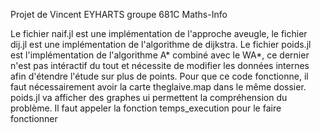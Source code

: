 Projet de Vincent EYHARTS groupe 681C Maths-Info


Le fichier naif.jl est une implémentation de l'approche aveugle, le fichier dij.jl est une implémentation de l'algorithme de dijkstra.
Le fichier poids.jl est l'implémentation de l'algorithme A* combiné avec le WA*, ce dernier n'est pas intéractif du tout et nécessite de modifier les données internes afin d'étendre l'étude sur plus de points.
Pour que ce code fonctionne, il faut nécessairement avoir la carte theglaive.map dans le même dossier.
poids.jl va afficher des graphes ui permettent la compréhension du problème.
Il faut appeler la fonction temps_execution pour le faire fonctionner
